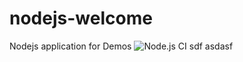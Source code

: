 # nodejs-welcome
Nodejs application for Demos
![Node.js CI](https://github.com/debianmaster/nodejs-welcome/workflows/Node.js%20CI/badge.svg)
sdf
asdasf
